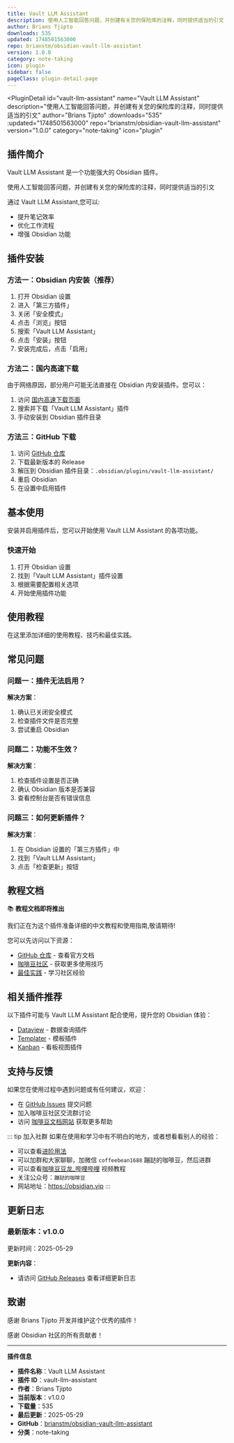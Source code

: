 ```yaml
---
title: Vault LLM Assistant
description: 使用人工智能回答问题，并创建有关您的保险库的注释，同时提供适当的引文
author: Brians Tjipto
downloads: 535
updated: 1748501563000
repo: brianstm/obsidian-vault-llm-assistant
version: 1.0.0
category: note-taking
icon: plugin
sidebar: false
pageClass: plugin-detail-page
---
```


<PluginDetail
  id="vault-llm-assistant"
  name="Vault LLM Assistant"
  description="使用人工智能回答问题，并创建有关您的保险库的注释，同时提供适当的引文"
  author="Brians Tjipto"
  :downloads="535"
  :updated="1748501563000"
  repo="brianstm/obsidian-vault-llm-assistant"
  version="1.0.0"
  category="note-taking"
  icon="plugin"
>

<!-- AUTO_GENERATED_START -->
## 插件简介

Vault LLM Assistant 是一个功能强大的 Obsidian 插件。

使用人工智能回答问题，并创建有关您的保险库的注释，同时提供适当的引文

通过 Vault LLM Assistant,您可以:

- 提升笔记效率
- 优化工作流程
- 增强 Obsidian 功能

<!-- AUTO_GENERATED_END -->

<!-- AUTO_GENERATED_START -->
## 插件安装

### 方法一：Obsidian 内安装（推荐）

1. 打开 Obsidian 设置
2. 进入「第三方插件」
3. 关闭「安全模式」
4. 点击「浏览」按钮
5. 搜索「Vault LLM Assistant」
6. 点击「安装」按钮
7. 安装完成后，点击「启用」

### 方法二：国内高速下载

由于网络原因，部分用户可能无法直接在 Obsidian 内安装插件。您可以：

1. 访问 [国内高速下载页面](/zh/documentation/obsidian-plugins-download.html)
2. 搜索并下载「Vault LLM Assistant」插件
3. 手动安装到 Obsidian 插件目录

### 方法三：GitHub 下载

1. 访问 [GitHub 仓库](https://github.com/brianstm/obsidian-vault-llm-assistant)
2. 下载最新版本的 Release
3. 解压到 Obsidian 插件目录：`.obsidian/plugins/vault-llm-assistant/`
4. 重启 Obsidian
5. 在设置中启用插件

## 基本使用

安装并启用插件后，您可以开始使用 Vault LLM Assistant 的各项功能。

### 快速开始

1. 打开 Obsidian 设置
2. 找到「Vault LLM Assistant」插件设置
3. 根据需要配置相关选项
4. 开始使用插件功能

<!-- AUTO_GENERATED_END -->

<!-- CUSTOM_CONTENT_START:tutorial -->
## 使用教程

在这里添加详细的使用教程、技巧和最佳实践。

<!-- CUSTOM_CONTENT_END:tutorial -->

<!-- SHARED_CONTENT_START -->
## 常见问题

### 问题一：插件无法启用？

**解决方案**：
1. 确认已关闭安全模式
2. 检查插件文件是否完整
3. 尝试重启 Obsidian

### 问题二：功能不生效？

**解决方案**：
1. 检查插件设置是否正确
2. 确认 Obsidian 版本是否兼容
3. 查看控制台是否有错误信息

### 问题三：如何更新插件？

**解决方案**：
1. 在 Obsidian 设置的「第三方插件」中
2. 找到「Vault LLM Assistant」
3. 点击「检查更新」按钮

## 教程文档

📚 **教程文档即将推出**

我们正在为这个插件准备详细的中文教程和使用指南,敬请期待!

您可以先访问以下资源：
- [GitHub 仓库](https://github.com/brianstm/obsidian-vault-llm-assistant) - 查看官方文档
- [咖啡豆社区](/zh/bases/) - 获取更多使用技巧
- [最佳实践](/zh/best-practices/) - 学习社区经验

## 相关插件推荐

以下插件可能与 Vault LLM Assistant 配合使用，提升您的 Obsidian 体验：

- [Dataview](/zh/plugins/dataview.html) - 数据查询插件
- [Templater](/zh/plugins/templater-obsidian.html) - 模板插件
- [Kanban](/zh/plugins/obsidian-kanban.html) - 看板视图插件

## 支持与反馈

如果您在使用过程中遇到问题或有任何建议，欢迎：

- 在 [GitHub Issues](https://github.com/brianstm/obsidian-vault-llm-assistant/issues) 提交问题
- 加入咖啡豆社区交流群讨论
- 访问 [咖啡豆文档网站](https://obsidian.vip) 获取更多帮助

::: tip 加入社群
如果在使用和学习中有不明白的地方，或者想看看别人的经验：
- 可以查看[进阶用法](/zh/advanced)
- 可以加群和大家聊聊，加微信 `coffeebean1688` 蹦跶的咖啡豆，然后进群
- 可以查看[咖啡豆豆龙_哔哩哔哩](https://space.bilibili.com/618777356) 视频教程
- 关注公众号：`蹦跶的咖啡豆`
- 网站地址：https://obsidian.vip
:::
<!-- SHARED_CONTENT_END -->

<!-- AUTO_GENERATED_START -->
## 更新日志

### 最新版本：v1.0.0

更新时间：2025-05-29

**更新内容**：
- 请访问 [GitHub Releases](https://github.com/brianstm/obsidian-vault-llm-assistant/releases) 查看详细更新日志

## 致谢

感谢 Brians Tjipto 开发并维护这个优秀的插件！

感谢 Obsidian 社区的所有贡献者！

---

**插件信息**
- **插件名称**：Vault LLM Assistant
- **插件 ID**：vault-llm-assistant
- **作者**：Brians Tjipto
- **当前版本**：v1.0.0
- **下载量**：535
- **最后更新**：2025-05-29
- **GitHub**：[brianstm/obsidian-vault-llm-assistant](https://github.com/brianstm/obsidian-vault-llm-assistant)
- **分类**：note-taking
<!-- AUTO_GENERATED_END -->

</PluginDetail>

